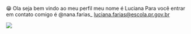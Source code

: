 😁 Ola seja bem vindo ao meu perfil meu nome é Luciana 
Para você entrar em contato comigo é
@nana.farias_
luciana.farias@escola.pr.gov.br

![](https://media.tenor.com/pttxLYVbZH8AAAAC/hello-pinguin.gif)
